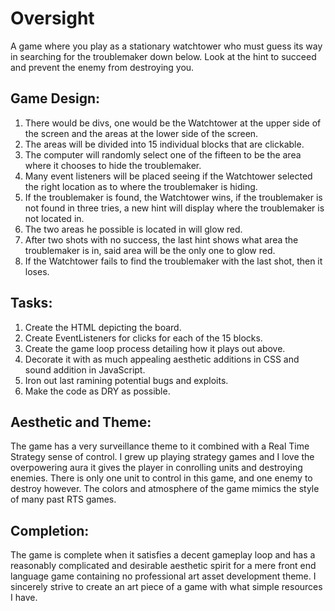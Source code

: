 # Oversight
A game where you play as a stationary watchtower who must guess its way in searching for the troublemaker down below. Look at the hint to succeed and prevent the enemy from destroying you.

## Game Design:
1. There would be divs, one would be the Watchtower at the upper side of the screen and the areas at the lower side of the screen.
2. The areas will be divided into 15 individual blocks that are clickable.
3. The computer will randomly select one of the fifteen to be the area where it chooses to hide the troublemaker.
4. Many event listeners will be placed seeing if the Watchtower selected the right location as to where the troublemaker is hiding.
5. If the troublemaker is found, the Watchtower wins, if the troublemaker is not found in three tries, a new hint will display where the troublemaker is not located in.
6. The two areas he possible is located in will glow red.
7. After two shots with no success, the last hint shows what area the troublemaker is in, said area will be the only one to glow red.
8. If the Watchtower fails to find the troublemaker with the last shot, then it loses.

## Tasks:
1. Create the HTML depicting the board.
2. Create EventListeners for clicks for each of the 15 blocks.
3. Create the game loop process detailing how it plays out above.
4. Decorate it with as much appealing aesthetic additions in CSS and sound addition in JavaScript.
5. Iron out last ramining potential bugs and exploits.
6. Make the code as DRY as possible.

## Aesthetic and Theme:
The game has a very surveillance theme to it combined with a Real Time Strategy sense of control. I grew up playing strategy games and I love the overpowering aura it gives the player in conrolling units and destroying enemies. There is only one unit to control in this game, and one enemy to destroy however. The colors and atmosphere of the game mimics the style of many past RTS games.

## Completion:
The game is complete when it satisfies a decent gameplay loop and has a reasonably complicated and desirable aesthetic spirit for a mere front end language game containing no professional art asset development theme. I sincerely strive to create an art piece of a game with what simple resources I have.